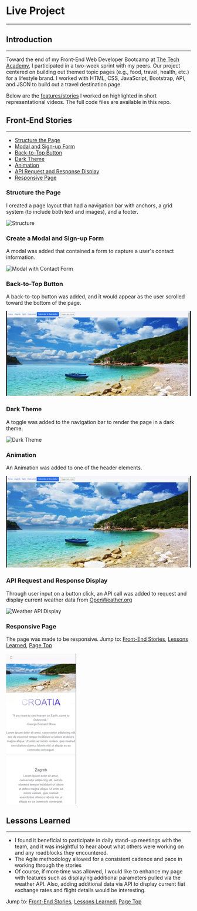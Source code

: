 # Live Project
***
## Introduction
***
Toward the end of my Front-End Web Developer Bootcamp at [The Tech Academy][ta], I participated in a two-week sprint with my peers.  Our project centered on building out themed topic pages (e.g., food, travel, health, etc.) for a lifestyle brand.  I worked with HTML, CSS, JavaScript, Bootstrap, API, and JSON to build out a travel destination page.

Below are the [features/stories](#front-end-stories) I worked on highlighted in short representational videos.  The full code files are available in this repo.

## Front-End Stories
***
- [Structure the Page](#structure-the-page)
- [Modal and Sign-up Form](#modal-and-sign-up-form)
- [Back-to-Top Button](#back-to-top-button)
- [Dark Theme](#dark-theme)
- [Animation](#animation)
- [API Request and Response Display](#api-request-and-response-display)
- [Responsive Page](#responsive-page)

### Structure the Page
I created a page layout that had a navigation bar with anchors, a grid system (to include both text and images), and a footer.

![Structure](md_images/structure.gif)
### Create a Modal and Sign-up Form
A modal was added that contained a form to capture a user's contact information.

![Modal with Contact Form](md_images/modal.gif)
### Back-to-Top Button
A back-to-top button was added, and it would appear as the user scrolled toward the bottom of the page.

![Back-to-Top](md_images/btt.gif)
### Dark Theme
A toggle was added to the navigation bar to render the page in a dark theme.

![Dark Theme](md_images/dark.gif)
### Animation
An Animation was added to one of the header elements.

![Animation](md_images/animation.gif)
### API Request and Response Display
Through user input on a button click, an API call was added to request and display current weather data from [OpenWeather.org][ow]

![Weather API Display ](md_images/api.gif)
### Responsive Page
The page was made to be responsive.
Jump to: [Front-End Stories](#front-end-stories), [Lessons Learned](#lessons-learned), [Page Top](#live-project) 

![Responsiveness](md_images/responsiveness.gif)

## Lessons Learned
***
 - I found it beneficial to participate in daily stand-up meetings with the team, and it was insightful to hear about what others were working on and any roadblocks they encountered.
 - The Agile methodology allowed for a consistent cadence and pace in working through the stories
 - Of course, if more time was allowed, I would like to enhance my page with features such as displaying additional parameters pulled via the weather API.  Also, adding additional data via API to display current fiat exchange rates and flight details would be interesting.
 
Jump to: [Front-End Stories](#front-end-stories), [Lessons Learned](#lessons-learned), [Page Top](#live-project) 


   [ta]: <https://www.learncodinganywhere.com/>
   [ow]: <https://openweathermap.org/>




